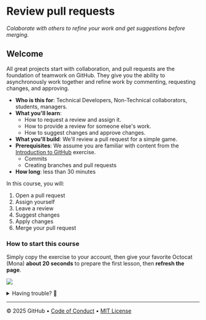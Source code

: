 # Review pull requests

_Colaborate with others to refine your work and get suggestions before merging._

## Welcome

All great projects start with collaboration, and pull requests are the foundation of teamwork on GitHub. They give you the ability to asynchronously work together and refine work by commenting, requesting changes, and approving.

- **Who is this for**: Technical Developers, Non-Technical collaborators, students, managers.
- **What you'll learn**:
  - How to request a review and assign it.
  - How to provide a review for someone else's work.
  - How to suggest changes and approve changes.
- **What you'll build**: We'll review a pull request for a simple game.
- **Prerequisites**: We assume you are familiar with content from the [Introduction to GitHub](https://github.com/skills/introduction-to-github) exercise.
  - Commits
  - Creating branches and pull requests
- **How long**: less than 30 minutes

In this course, you will:

1. Open a pull request
2. Assign yourself
3. Leave a review
4. Suggest changes
5. Apply changes
6. Merge your pull request

### How to start this course

Simply copy the exercise to your account, then give your favorite Octocat (Mona) **about 20 seconds** to prepare the first lesson, then **refresh the page**.

[![](https://img.shields.io/badge/Copy%20Exercise-%E2%86%92-1f883d?style=for-the-badge&logo=github&labelColor=197935)](https://github.com/new?template_owner=chriswblake&template_name=review-pull-requests&owner=%40me&name=skills-review-pull-requests&description=Exercise%3A+Review+pull+requests&visibility=public)

<details>
<summary>Having trouble? 🤷</summary><br/>

When copying the exercise, we recommend the following settings:

- For owner, choose your personal account or an organization to host the repository.
- We recommend creating a public repository, as private repositories will [use Actions minutes](https://docs.github.com/en/billing/managing-billing-for-github-actions/about-billing-for-github-actions).

If the exercise isn't ready in 20 seconds:

1. After your new repository is created, wait about 20 seconds, then refresh the page.
2. Follow the step-by-step instructions in the issue created in your repository.
3. If the page doesn't refresh automatically, please check the [Actions](../../actions) tab.
   - Check to see if a job is running. Sometimes it simply takes a bit longer.
   - If the page shows a failed job, please submit an issue. Nice, you found a bug! 🐛

</details>

---

&copy; 2025 GitHub &bull; [Code of Conduct](https://www.contributor-covenant.org/version/2/1/code_of_conduct/code_of_conduct.md) &bull; [MIT License](https://gh.io/mit)
